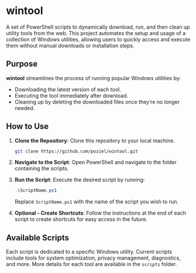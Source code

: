 # wintool

A set of PowerShell scripts to dynamically download, run, and then clean up utility tools from the web. This project automates the setup and usage of a collection of Windows utilities, allowing users to quickly access and execute them without manual downloads or installation steps.

## Purpose

**wintool** streamlines the process of running popular Windows utilities by:
- Downloading the latest version of each tool.
- Executing the tool immediately after download.
- Cleaning up by deleting the downloaded files once they’re no longer needed.

## How to Use

1. **Clone the Repository**: Clone this repository to your local machine.
   ```bash
   git clone https://github.com/poziel/wintool.git
   ```

2. **Navigate to the Script**: Open PowerShell and navigate to the folder containing the scripts.

3. **Run the Script**: Execute the desired script by running:
   ```powershell
   .\ScriptName.ps1
   ```
   Replace `ScriptName.ps1` with the name of the script you wish to run.

4. **Optional - Create Shortcuts**: Follow the instructions at the end of each script to create shortcuts for easy access in the future.

## Available Scripts

Each script is dedicated to a specific Windows utility. Current scripts include tools for system optimization, privacy management, diagnostics, and more. More details for each tool are available in the `scripts` folder.
